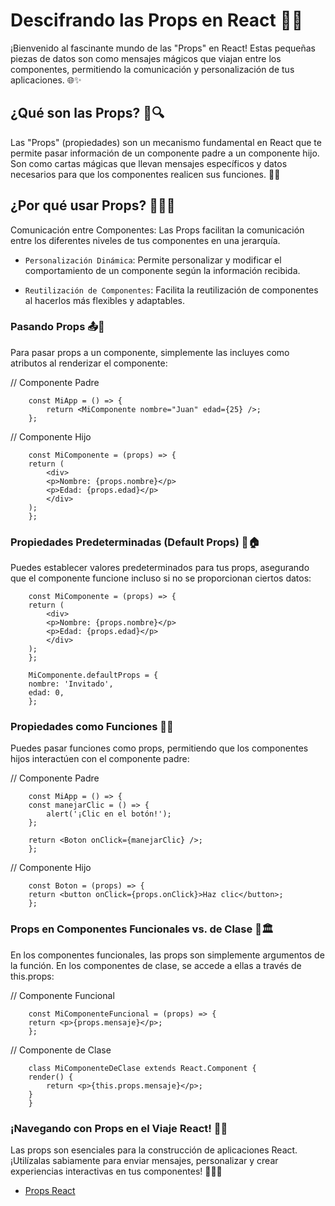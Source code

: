 # Descifrando las Props en React 🧩🚀
¡Bienvenido al fascinante mundo de las "Props" en React! Estas pequeñas piezas de datos son como mensajes mágicos que viajan entre los componentes, permitiendo la comunicación y personalización de tus aplicaciones. 🌐✨

## ¿Qué son las Props? 🤔🔍
Las "Props" (propiedades) son un mecanismo fundamental en React que te permite pasar información de un componente padre a un componente hijo. Son como cartas mágicas que llevan mensajes específicos y datos necesarios para que los componentes realicen sus funciones. 💌🔮

## ¿Por qué usar Props? 🤷‍♂️🌟
Comunicación entre Componentes: Las Props facilitan la comunicación entre los diferentes niveles de tus componentes en una jerarquía.

- `Personalización Dinámica`: Permite personalizar y modificar el comportamiento de un componente según la información recibida.

- `Reutilización de Componentes`: Facilita la reutilización de componentes al hacerlos más flexibles y adaptables.

### Pasando Props 📤🔄
Para pasar props a un componente, simplemente las incluyes como atributos al renderizar el componente:

// Componente Padre
```
    const MiApp = () => {
        return <MiComponente nombre="Juan" edad={25} />;
    };
```

// Componente Hijo
```
    const MiComponente = (props) => {
    return (
        <div>
        <p>Nombre: {props.nombre}</p>
        <p>Edad: {props.edad}</p>
        </div>
    );
    };
```
### Propiedades Predeterminadas (Default Props) 🌈🏠
Puedes establecer valores predeterminados para tus props, asegurando que el componente funcione incluso si no se proporcionan ciertos datos:

```
    const MiComponente = (props) => {
    return (
        <div>
        <p>Nombre: {props.nombre}</p>
        <p>Edad: {props.edad}</p>
        </div>
    );
    };
```
```
    MiComponente.defaultProps = {
    nombre: 'Invitado',
    edad: 0,
    };
```
### Propiedades como Funciones 📝🔄
Puedes pasar funciones como props, permitiendo que los componentes hijos interactúen con el componente padre:


// Componente Padre
```
    const MiApp = () => {
    const manejarClic = () => {
        alert('¡Clic en el botón!');
    };

    return <Boton onClick={manejarClic} />;
    };
```
// Componente Hijo
```
    const Boton = (props) => {
    return <button onClick={props.onClick}>Haz clic</button>;
    };
```
### Props en Componentes Funcionales vs. de Clase 🔄🏛️
En los componentes funcionales, las props son simplemente argumentos de la función. En los componentes de clase, se accede a ellas a través de this.props:


// Componente Funcional
```
    const MiComponenteFuncional = (props) => {
    return <p>{props.mensaje}</p>;
    };
```
// Componente de Clase
```
    class MiComponenteDeClase extends React.Component {
    render() {
        return <p>{this.props.mensaje}</p>;
    }
    }
```
### ¡Navegando con Props en el Viaje React! 🚢⚓
Las props son esenciales para la construcción de aplicaciones React. ¡Utilízalas sabiamente para enviar mensajes, personalizar y crear experiencias interactivas en tus componentes! 🧙‍♂️💼


- [Props React](https://legacy.reactjs.org/docs/components-and-props.html)


